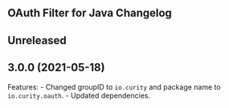 ## OAuth Filter for Java Changelog

## Unreleased

## 3.0.0 (2021-05-18)

Features:
    - Changed groupID to `io.curity` and package name to `io.curity.oauth`.
    - Updated dependencies.
